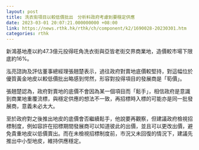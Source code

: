```yaml
---
layout: post
title: 洗衣街項目以較低價批出　分析料政府考慮到要穩定供應
date: 2023-03-01 20:07:21.000000000 +08:00
link: https://news.rthk.hk/rthk/ch/component/k2/1690028-20230301.htm
categories: rthk
---
```


新鴻基地產以約47.3億元投得旺角洗衣街與亞皆老街交界商業地，造價較市場下限底約16%。

泓亮諮詢及評估董事總經理張翹楚表示，過往政府對賣地底價較堅持，對這幅位於優質黃金地皮以較低價批出略感到愕然，形容對投得項目的發展商是「筍價」。

張翹楚認為，政府對賣地的底價不會因為某一個項目而「鬆手」，相信政府是意識到商業地重覆流標，與穩定供應的想法不一致，再招標時入標的可能亦是同一批發展商，意義未必太大。

至於政府對之後推出地皮的底價會否繼續鬆手，他說要再觀察，但建議政府檢視招標制度，例如容許在招標期間發展商可以知道彼此的出價，並且可以更改出價，避免貴重地皮以低價賣出。而在未檢視招標制度前，市況又未回復的情況下，建議先推出中小型地皮，維持供應穩定。
